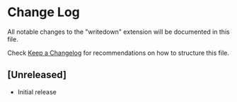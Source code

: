 # Change Log
All notable changes to the "writedown" extension will be documented in this file.

Check [Keep a Changelog](http://keepachangelog.com/) for recommendations on how to structure this file.

## [Unreleased]
- Initial release